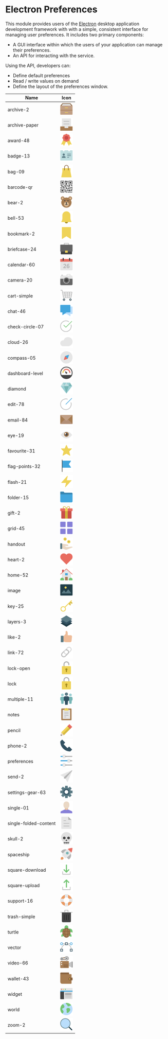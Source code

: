 # Electron Preferences

This module provides users of the [Electron](https://electronjs.org/) desktop application development framework with with a simple, consistent interface for managing user preferences. It includes two primary components:

- A GUI interface within which the users of your application can manage their preferences.
- An API for interacting with the service.

Using the API, developers can:

- Define default preferences
- Read / write values on demand
- Define the layout of the preferences window.

<table style="width: 100%;">
<thead>
    <tr>
        <th>Name</th>
        <th>Icon</th>
    </tr>
</thead>
<tbody>
    <tr>
        <td>archive-2</td>
        <td><img src="assets/svg/archive-2.svg" height="40" width="40" /></td>
    </tr>
    <tr>
        <td>archive-paper</td>
        <td><img src="assets/svg/archive-paper.svg" height="40" width="40" /></td>
    </tr>
    <tr>
        <td>award-48</td>
        <td><img src="assets/svg/award-48.svg" height="40" width="40" /></td>
    </tr>
    <tr>
        <td>badge-13</td>
        <td><img src="assets/svg/badge-13.svg" height="40" width="40" /></td>
    </tr>
    <tr>
        <td>bag-09</td>
        <td><img src="assets/svg/bag-09.svg" height="40" width="40" /></td>
    </tr>
    <tr>
        <td>barcode-qr</td>
        <td><img src="assets/svg/barcode-qr.svg" height="40" width="40" /></td>
    </tr>
    <tr>
        <td>bear-2</td>
        <td><img src="assets/svg/bear-2.svg" height="40" width="40" /></td>
    </tr>
    <tr>
        <td>bell-53</td>
        <td><img src="assets/svg/bell-53.svg" height="40" width="40" /></td>
    </tr>
    <tr>
        <td>bookmark-2</td>
        <td><img src="assets/svg/bookmark-2.svg" height="40" width="40" /></td>
    </tr>
    <tr>
        <td>briefcase-24</td>
        <td><img src="assets/svg/briefcase-24.svg" height="40" width="40" /></td>
    </tr>
    <tr>
        <td>calendar-60</td>
        <td><img src="assets/svg/calendar-60.svg" height="40" width="40" /></td>
    </tr>
    <tr>
        <td>camera-20</td>
        <td><img src="assets/svg/camera-20.svg" height="40" width="40" /></td>
    </tr>
    <tr>
        <td>cart-simple</td>
        <td><img src="assets/svg/cart-simple.svg" height="40" width="40" /></td>
    </tr>
    <tr>
        <td>chat-46</td>
        <td><img src="assets/svg/chat-46.svg" height="40" width="40" /></td>
    </tr>
    <tr>
        <td>check-circle-07</td>
        <td><img src="assets/svg/check-circle-07.svg" height="40" width="40" /></td>
    </tr>
    <tr>
        <td>cloud-26</td>
        <td><img src="assets/svg/cloud-26.svg" height="40" width="40" /></td>
    </tr>
    <tr>
        <td>compass-05</td>
        <td><img src="assets/svg/compass-05.svg" height="40" width="40" /></td>
    </tr>
    <tr>
        <td>dashboard-level</td>
        <td><img src="assets/svg/dashboard-level.svg" height="40" width="40" /></td>
    </tr>
    <tr>
        <td>diamond</td>
        <td><img src="assets/svg/diamond.svg" height="40" width="40" /></td>
    </tr>
    <tr>
        <td>edit-78</td>
        <td><img src="assets/svg/edit-78.svg" height="40" width="40" /></td>
    </tr>
    <tr>
        <td>email-84</td>
        <td><img src="assets/svg/email-84.svg" height="40" width="40" /></td>
    </tr>
    <tr>
        <td>eye-19</td>
        <td><img src="assets/svg/eye-19.svg" height="40" width="40" /></td>
    </tr>
    <tr>
        <td>favourite-31</td>
        <td><img src="assets/svg/favourite-31.svg" height="40" width="40" /></td>
    </tr>
    <tr>
        <td>flag-points-32</td>
        <td><img src="assets/svg/flag-points-32.svg" height="40" width="40" /></td>
    </tr>
    <tr>
        <td>flash-21</td>
        <td><img src="assets/svg/flash-21.svg" height="40" width="40" /></td>
    </tr>
    <tr>
        <td>folder-15</td>
        <td><img src="assets/svg/folder-15.svg" height="40" width="40" /></td>
    </tr>
    <tr>
        <td>gift-2</td>
        <td><img src="assets/svg/gift-2.svg" height="40" width="40" /></td>
    </tr>
    <tr>
        <td>grid-45</td>
        <td><img src="assets/svg/grid-45.svg" height="40" width="40" /></td>
    </tr>
    <tr>
        <td>handout</td>
        <td><img src="assets/svg/handout.svg" height="40" width="40" /></td>
    </tr>
    <tr>
        <td>heart-2</td>
        <td><img src="assets/svg/heart-2.svg" height="40" width="40" /></td>
    </tr>
    <tr>
        <td>home-52</td>
        <td><img src="assets/svg/home-52.svg" height="40" width="40" /></td>
    </tr>
    <tr>
        <td>image</td>
        <td><img src="assets/svg/image.svg" height="40" width="40" /></td>
    </tr>
    <tr>
        <td>key-25</td>
        <td><img src="assets/svg/key-25.svg" height="40" width="40" /></td>
    </tr>
    <tr>
        <td>layers-3</td>
        <td><img src="assets/svg/layers-3.svg" height="40" width="40" /></td>
    </tr>
    <tr>
        <td>like-2</td>
        <td><img src="assets/svg/like-2.svg" height="40" width="40" /></td>
    </tr>
    <tr>
        <td>link-72</td>
        <td><img src="assets/svg/link-72.svg" height="40" width="40" /></td>
    </tr>
    <tr>
        <td>lock-open</td>
        <td><img src="assets/svg/lock-open.svg" height="40" width="40" /></td>
    </tr>
    <tr>
        <td>lock</td>
        <td><img src="assets/svg/lock.svg" height="40" width="40" /></td>
    </tr>
    <tr>
        <td>multiple-11</td>
        <td><img src="assets/svg/multiple-11.svg" height="40" width="40" /></td>
    </tr>
    <tr>
        <td>notes</td>
        <td><img src="assets/svg/notes.svg" height="40" width="40" /></td>
    </tr>
    <tr>
        <td>pencil</td>
        <td><img src="assets/svg/pencil.svg" height="40" width="40" /></td>
    </tr>
    <tr>
        <td>phone-2</td>
        <td><img src="assets/svg/phone-2.svg" height="40" width="40" /></td>
    </tr>
    <tr>
        <td>preferences</td>
        <td><img src="assets/svg/preferences.svg" height="40" width="40" /></td>
    </tr>
    <tr>
        <td>send-2</td>
        <td><img src="assets/svg/send-2.svg" height="40" width="40" /></td>
    </tr>
    <tr>
        <td>settings-gear-63</td>
        <td><img src="assets/svg/settings-gear-63.svg" height="40" width="40" /></td>
    </tr>
    <tr>
        <td>single-01</td>
        <td><img src="assets/svg/single-01.svg" height="40" width="40" /></td>
    </tr>
    <tr>
        <td>single-folded-content</td>
        <td><img src="assets/svg/single-folded-content.svg" height="40" width="40" /></td>
    </tr>
    <tr>
        <td>skull-2</td>
        <td><img src="assets/svg/skull-2.svg" height="40" width="40" /></td>
    </tr>
    <tr>
        <td>spaceship</td>
        <td><img src="assets/svg/spaceship.svg" height="40" width="40" /></td>
    </tr>
    <tr>
        <td>square-download</td>
        <td><img src="assets/svg/square-download.svg" height="40" width="40" /></td>
    </tr>
    <tr>
        <td>square-upload</td>
        <td><img src="assets/svg/square-upload.svg" height="40" width="40" /></td>
    </tr>
    <tr>
        <td>support-16</td>
        <td><img src="assets/svg/support-16.svg" height="40" width="40" /></td>
    </tr>
    <tr>
        <td>trash-simple</td>
        <td><img src="assets/svg/trash-simple.svg" height="40" width="40" /></td>
    </tr>
    <tr>
        <td>turtle</td>
        <td><img src="assets/svg/turtle.svg" height="40" width="40" /></td>
    </tr>
    <tr>
        <td>vector</td>
        <td><img src="assets/svg/vector.svg" height="40" width="40" /></td>
    </tr>
    <tr>
        <td>video-66</td>
        <td><img src="assets/svg/video-66.svg" height="40" width="40" /></td>
    </tr>
    <tr>
        <td>wallet-43</td>
        <td><img src="assets/svg/wallet-43.svg" height="40" width="40" /></td>
    </tr>
    <tr>
        <td>widget</td>
        <td><img src="assets/svg/widget.svg" height="40" width="40" /></td>
    </tr>
    <tr>
        <td>world</td>
        <td><img src="assets/svg/world.svg" height="40" width="40" /></td>
    </tr>
    <tr>
        <td>zoom-2</td>
        <td><img src="assets/svg/zoom-2.svg" height="40" width="40" /></td>
    </tr>
</tbody>
</table>
